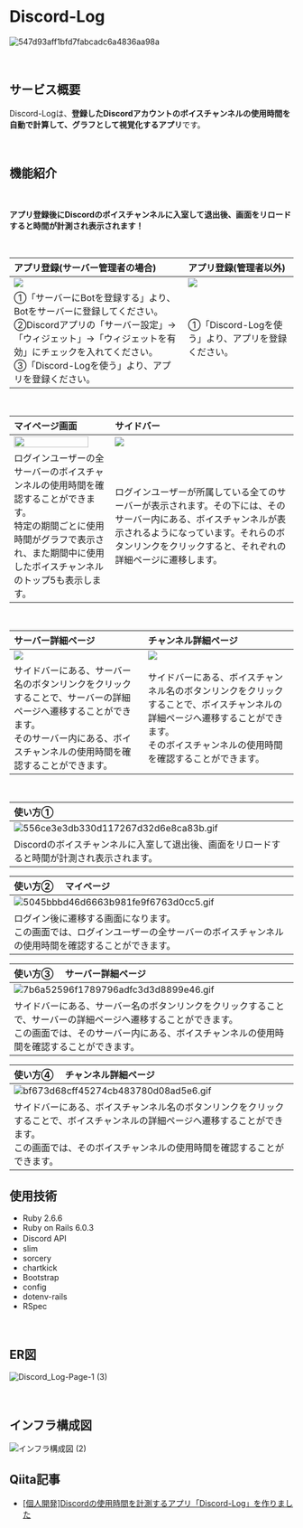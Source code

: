 # Discord-Log

![547d93aff1bfd7fabcadc6a4836aa98a](https://user-images.githubusercontent.com/63973453/130365572-2acd531b-9cd1-47b2-897e-472e835d6d98.png)

<br>

## サービス概要
Discord-Logは、**登録したDiscordアカウントのボイスチャンネルの使用時間を自動で計算して、グラフとして視覚化するアプリ**です。

<br>

## 機能紹介
<br>

**アプリ登録後にDiscordのボイスチャンネルに入室して退出後、画面をリロードすると時間が計測され表示されます！**

<br>

| アプリ登録(サーバー管理者の場合)                                                       | アプリ登録(管理者以外)                                                                                               |
| :------------------------------------------------------------------- | :----------------------------------------------------------------------------------------------------- |
| <img src="https://user-images.githubusercontent.com/63973453/130367346-9fa5140c-8e07-4f79-aea0-3323f3080453.png"> | <img src="https://user-images.githubusercontent.com/63973453/130367204-213fc7c7-01ef-441d-bf79-bfddb3cd1e12.png"> |
| ①「サーバーにBotを登録する」より、Botをサーバーに登録してください。<br>②Discordアプリの「サーバー設定」→「ウィジェット」→「ウィジェットを有効」にチェックを入れてください。<br>③「Discord-Logを使う」より、アプリを登録ください。| ①「Discord-Logを使う」より、アプリを登録ください。|

<br>

| マイページ画面                                                       | サイドバー                                                                                              |
| :------------------------------------------------------------------- | :----------------------------------------------------------------------------------------------------- |
| <img src="https://user-images.githubusercontent.com/63973453/130367396-555b8147-62e1-4d28-b747-d6eb3d3e95a4.png" width="90%"> | <img src="https://user-images.githubusercontent.com/63973453/130367941-4e52d2ca-39cd-4894-b6af-52139ec7ce4a.png">                                   |
| ログインユーザーの全サーバーのボイスチャンネルの使用時間を確認することができます。<br>特定の期間ごとに使用時間がグラフで表示され、また期間中に使用したボイスチャンネルのトップ5も表示します。|ログインユーザーが所属している全てのサーバーが表示されます。その下には、そのサーバー内にある、ボイスチャンネルが表示されるようになっています。それらのボタンリンクをクリックすると、それぞれの詳細ページに遷移します。|

<br>

| サーバー詳細ページ                                                       | チャンネル詳細ページ                                                                                              |
| :------------------------------------------------------------------- | :----------------------------------------------------------------------------------------------------- |
| <img src="https://user-images.githubusercontent.com/63973453/130368083-c44f859d-17dd-40f5-83eb-47905f5f56a8.png"> | <img src="https://user-images.githubusercontent.com/63973453/130368113-9577a015-4a51-4f3e-8970-53bb010c3544.png">                                   |
| サイドバーにある、サーバー名のボタンリンクをクリックすることで、サーバーの詳細ページへ遷移することができます。<br>そのサーバー内にある、ボイスチャンネルの使用時間を確認することができます。|サイドバーにある、ボイスチャンネル名のボタンリンクをクリックすることで、ボイスチャンネルの詳細ページへ遷移することができます。<br>そのボイスチャンネルの使用時間を確認することができます。|

<br>

| 使い方① 　                                                      |
| :------------------------------------------------------------------- |
| ![556ce3e3db330d117267d32d6e8ca83b.gif](https://qiita-image-store.s3.ap-northeast-1.amazonaws.com/0/625435/61130cf9-9044-8b57-f811-b037fb156d3e.gif) | 
| Discordのボイスチャンネルに入室して退出後、画面をリロードすると時間が計測され表示されます。 |

| 使い方② 　マイページ                                                      |
| :------------------------------------------------------------------- |
| ![5045bbbd46d6663b981fe9f6763d0cc5.gif](https://qiita-image-store.s3.ap-northeast-1.amazonaws.com/0/625435/abc8b3a9-5923-c25e-2ef3-ed7b80c61aa3.gif)| 
| ログイン後に遷移する画面になります。<br>この画面では、ログインユーザーの全サーバーのボイスチャンネルの使用時間を確認することができます。 |

| 使い方③ 　サーバー詳細ページ                                                      |
| :------------------------------------------------------------------- |
| ![7b6a52596f1789796adfc3d3d8899e46.gif](https://qiita-image-store.s3.ap-northeast-1.amazonaws.com/0/625435/39c2199e-668b-c096-8420-2d5e4e80a68a.gif)| 
| サイドバーにある、サーバー名のボタンリンクをクリックすることで、サーバーの詳細ページへ遷移することができます。<br>この画面では、そのサーバー内にある、ボイスチャンネルの使用時間を確認することができます。 |

| 使い方④ 　チャンネル詳細ページ                                                      |
| :------------------------------------------------------------------- |
| ![bf673d68cff45274cb483780d08ad5e6.gif](https://qiita-image-store.s3.ap-northeast-1.amazonaws.com/0/625435/76bc9cfb-3b5a-03ba-5d4f-6b4c337ed3ba.gif) | 
| サイドバーにある、ボイスチャンネル名のボタンリンクをクリックすることで、ボイスチャンネルの詳細ページへ遷移することができます。<br>この画面では、そのボイスチャンネルの使用時間を確認することができます。|


## 使用技術

- Ruby 2.6.6
- Ruby on Rails 6.0.3
- Discord API　
- slim 
- sorcery 
- chartkick
- Bootstrap
- config
- dotenv-rails
- RSpec

<br>

## ER図
![Discord_Log-Page-1 (3)](https://user-images.githubusercontent.com/63973453/130365416-00700bf6-0293-45e1-8045-3d5d83622913.png)

<br>

## インフラ構成図

![インフラ構成図 (2)](https://user-images.githubusercontent.com/63973453/132781071-67c34d5b-59f6-4fd8-942c-ff8f4a78d6e6.png)



## Qiita記事
- [[個人開発]Discordの使用時間を計測するアプリ「Discord-Log」を作りました](https://qiita.com/yasuk-0714/items/98a25750407209f4b64f)
